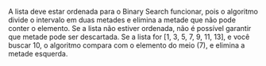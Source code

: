A lista deve estar ordenada para o Binary Search funcionar, pois o algoritmo divide o intervalo em duas metades e elimina a metade que não pode conter o elemento. 
Se a lista não estiver ordenada, não é possível garantir que metade pode ser descartada.
Se a lista for [1, 3, 5, 7, 9, 11, 13], e você buscar 10, o algoritmo compara com o elemento do meio (7), e elimina a metade esquerda.
